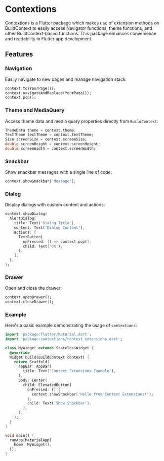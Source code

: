 # Contextions

Contextions is a Flutter package which makes use of extension methods on BuildContext to easily access Navigator functions, theme functions, and other BuildContext-based functions. This package enhances convenience and readability in Flutter app development.

## Features

### Navigation

Easily navigate to new pages and manage navigation stack:

```dart
context.to(YourPage());
context.navigateAndReplace(YourPage());
context.pop();
```

### Theme and MediaQuery

Access theme data and media query properties directly from `BuildContext`:

```dart
ThemeData theme = context.theme;
TextTheme textTheme = context.textTheme;
Size screenSize = context.screenSize;
double screenHeight = context.screenHeight;
double screenWidth = context.screenWidth;
```

### Snackbar

Show snackbar messages with a single line of code:

```dart
context.showSnackbar('Message');
```

### Dialog

Display dialogs with custom content and actions:

```dart
context.showDialog(
  AlertDialog(
    title: Text('Dialog Title'),
    content: Text('Dialog Content'),
    actions: [
      TextButton(
        onPressed: () => context.pop(),
        child: Text('OK'),
      ),
    ],
  ),
);
```

### Drawer

Open and close the drawer:

```dart
context.openDrawer();
context.closeDrawer();
```

### Example

Here's a basic example demonstrating the usage of `contextions`:

```dart
import 'package:flutter/material.dart';
import 'package:contextions/context_extensions.dart';

class MyWidget extends StatelessWidget {
  @override
  Widget build(BuildContext context) {
    return Scaffold(
      appBar: AppBar(
        title: Text('Context Extensions Example'),
      ),
      body: Center(
        child: ElevatedButton(
          onPressed: () {
            context.showSnackbar('Hello from Context Extensions!');
          },
          child: Text('Show Snackbar'),
        ),
      ),
    );
  }
}

void main() {
  runApp(MaterialApp(
    home: MyWidget(),
  ));
}
```
